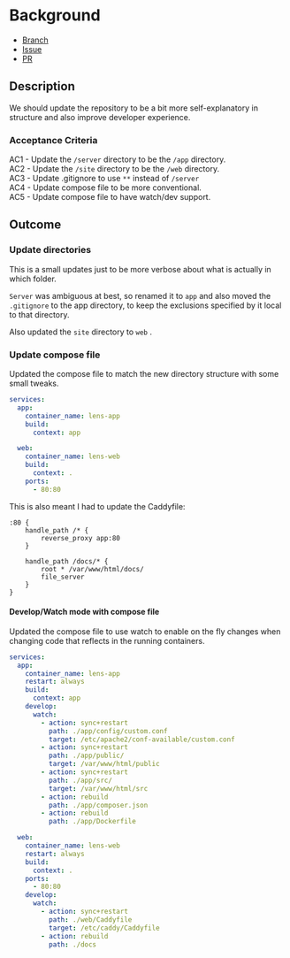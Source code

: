 # Background

- [Branch](https://github.com/Evanlab02/DockerLens/tree/1-repository-clean-up)
- [Issue](https://github.com/Evanlab02/DockerLens/issues/1)
- [PR](https://github.com/Evanlab02/DockerLens/pull/11)
## Description

We should update the repository to be a bit more self-explanatory in structure and also improve developer experience.

### Acceptance Criteria

AC1 - Update the `/server` directory to be the `/app` directory.  
AC2 - Update the `/site` directory to be the `/web` directory.  
AC3 - Update .gitignore to use `**` instead of `/server`  
AC4 - Update compose file to be more conventional.  
AC5 - Update compose file to have watch/dev support.

## Outcome

### Update directories

This is a small updates just to be more verbose about what is actually in which folder. 

`Server` was ambiguous at best, so renamed it to `app` and also moved the `.gitignore` to the app directory, to keep the exclusions specified by it local to that directory.

Also updated the `site` directory to `web` .

### Update compose file

Updated the compose file to match the new directory structure with some small tweaks.

```yaml
services:
  app:
    container_name: lens-app
    build:
      context: app

  web:
    container_name: lens-web
    build:
      context: .
    ports:
      - 80:80
```

This is also meant I had to update the Caddyfile:

```Caddyfile
:80 {
    handle_path /* {
    	reverse_proxy app:80
    }
	
    handle_path /docs/* {
        root * /var/www/html/docs/
        file_server
    }
}
```

#### Develop/Watch mode with compose file

Updated the compose file to use watch to enable on the fly changes when changing code that reflects in the running containers.

```yaml
services:
  app:
    container_name: lens-app
    restart: always
    build:
      context: app
    develop:
      watch:
        - action: sync+restart
          path: ./app/config/custom.conf
          target: /etc/apache2/conf-available/custom.conf
        - action: sync+restart
          path: ./app/public/
          target: /var/www/html/public
        - action: sync+restart
          path: ./app/src/
          target: /var/www/html/src
        - action: rebuild
          path: ./app/composer.json
        - action: rebuild
          path: ./app/Dockerfile

  web:
    container_name: lens-web
    restart: always
    build:
      context: .
    ports:
      - 80:80
    develop:
      watch:
        - action: sync+restart
          path: ./web/Caddyfile
          target: /etc/caddy/Caddyfile
        - action: rebuild
          path: ./docs
```
